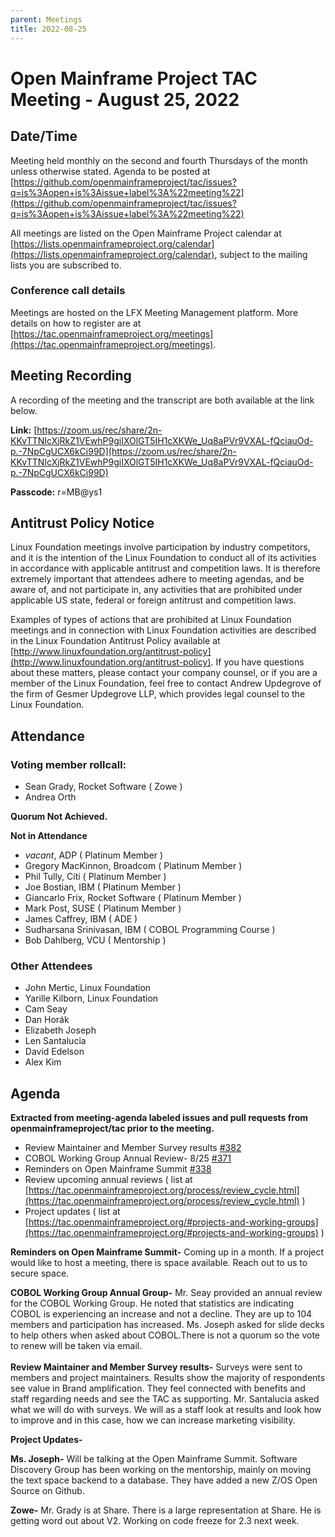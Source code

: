 ```yaml
---
parent: Meetings
title: 2022-08-25
---
```


# **Open Mainframe Project TAC Meeting - August 25, 2022**


## **Date/Time**

Meeting held monthly on the second and fourth Thursdays of the month unless otherwise stated. Agenda to be posted at [https://github.com/openmainframeproject/tac/issues?q=is%3Aopen+is%3Aissue+label%3A%22meeting%22](https://github.com/openmainframeproject/tac/issues?q=is%3Aopen+is%3Aissue+label%3A%22meeting%22)

All meetings are listed on the Open Mainframe Project calendar at [https://lists.openmainframeproject.org/calendar](https://lists.openmainframeproject.org/calendar), subject to the mailing lists you are subscribed to.


### **Conference call details**

Meetings are hosted on the LFX Meeting Management platform. More details on how to register are at [https://tac.openmainframeproject.org/meetings](https://tac.openmainframeproject.org/meetings).


## **Meeting Recording**

A recording of the meeting and the transcript are both available at the link below.

**Link:** [https://zoom.us/rec/share/2n-KKvTTNIcXjRkZ1VEwhP9giIXOlGT5IH1cXKWe_Uq8aPVr9VXAL-fQciauOd-p.-7NpCgUCX6kCi99D](https://zoom.us/rec/share/2n-KKvTTNIcXjRkZ1VEwhP9giIXOlGT5IH1cXKWe_Uq8aPVr9VXAL-fQciauOd-p.-7NpCgUCX6kCi99D)

**Passcode:** r=MB@ys1


## **Antitrust Policy Notice**

Linux Foundation meetings involve participation by industry competitors, and it is the intention of the Linux Foundation to conduct all of its activities in accordance with applicable antitrust and competition laws. It is therefore extremely important that attendees adhere to meeting agendas, and be aware of, and not participate in, any activities that are prohibited under applicable US state, federal or foreign antitrust and competition laws.

Examples of types of actions that are prohibited at Linux Foundation meetings and in connection with Linux Foundation activities are described in the Linux Foundation Antitrust Policy available at [http://www.linuxfoundation.org/antitrust-policy](http://www.linuxfoundation.org/antitrust-policy). If you have questions about these matters, please contact your company counsel, or if you are a member of the Linux Foundation, feel free to contact Andrew Updegrove of the firm of Gesmer Updegrove LLP, which provides legal counsel to the Linux Foundation.


## **Attendance**


### **Voting member rollcall:**



*  Sean Grady, Rocket Software ( Zowe )
*  Andrea Orth

**Quorum Not Achieved.**

**Not in Attendance**



* _vacant_, ADP ( Platinum Member )
*  Gregory MacKinnon, Broadcom ( Platinum Member )
*  Phil Tully, Citi ( Platinum Member )
*  Joe Bostian, IBM ( Platinum Member )
*  Giancarlo Frix, Rocket Software ( Platinum Member )
*  Mark Post, SUSE ( Platinum Member )
*  James Caffrey, IBM ( ADE )
*  Sudharsana Srinivasan, IBM ( COBOL Programming Course )
*  Bob Dahlberg, VCU ( Mentorship )


### **Other Attendees**



* John Mertic, Linux Foundation
* Yarille Kilborn, Linux Foundation
* Cam Seay
* Dan Horák
* Elizabeth Joseph
* Len Santalucia
* David Edelson
* Alex Kim


## **Agenda**

**Extracted from meeting-agenda labeled issues and pull requests from openmainframeproject/tac prior to the meeting.**



* Review Maintainer and Member Survey results [#382](https://github.com/openmainframeproject/tac/issues/382)
* COBOL Working Group Annual Review- 8/25 [#371](https://github.com/openmainframeproject/tac/issues/371)
* Reminders on Open Mainframe Summit [#338](https://github.com/openmainframeproject/tac/issues/338)
* Review upcoming annual reviews ( list at [https://tac.openmainframeproject.org/process/review_cycle.html](https://tac.openmainframeproject.org/process/review_cycle.html) )
* Project updates ( list at [https://tac.openmainframeproject.org/#projects-and-working-groups](https://tac.openmainframeproject.org/#projects-and-working-groups) )

**Reminders on Open Mainframe Summit-** Coming up in a month. If a project would like to host a meeting, there is space available. Reach out to us to secure space.

**COBOL Working Group Annual Group-** Mr. Seay provided an annual review for the COBOL Working Group. He noted that statistics are indicating COBOL is experiencing an increase and not a decline.  They are up to 104 members and participation has increased. Ms. Joseph asked for slide decks to help others when asked about COBOL.There is not a quorum so the vote to renew will be taken via email. \
 \
**Review Maintainer and Member Survey results-** Surveys were sent to members and project maintainers. Results show the majority of respondents see value in Brand amplification. They feel connected with benefits and staff regarding needs and see the TAC as supporting. Mr. Santalucia asked what we will do with surveys. We will as a staff look at results and look how to improve and in this case, how we can increase marketing visibility.

**Project Updates-** 

**Ms. Joseph-** Will be talking at the Open Mainframe Summit. Software Discovery Group has been working on the mentorship, mainly on moving the text space backend to a database. They have added a new Z/OS Open Source on Github. 

**Zowe-** Mr. Grady is at Share. There is a large representation at Share. He is getting word out about V2. Working on code freeze for 2.3 next week.
